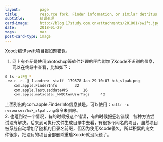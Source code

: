 ```yaml
---
layout:         page
title:          resource fork, Finder information, or similar detritus not allowed
subtitle:       错误处理
card-image:     http://blog.17study.com.cn/attachments/201801/swift.jpg
date:           2018-01-29
tags:           mac
post-card-type: image
---
```

Xcode编译swift项目报如题错误。  
1. 网上有介绍是使用photoshop等软件处理的图片附加了Xcode不识别的信息，可以在终端中查看，比如如下：  
```bash
$ ls -alF@ *
-rw-r--r--@ 1 andrew  staff  179578 Jan 29 10:07 hsk_slpah.png
	com.apple.FinderInfo	    32 
	com.apple.lastuseddate#PS	    16 
	com.apple.metadata:_kMDItemUserTags	    42 
```
上面列出的com.apple.FinderInfo信息就是。可以使用：`xattr -c resources/hsk_slpah.png`命令来删除。  
2. 也碰到过一个情况，有的时候报这个错误，有的时候报签名错误，各种方法尝试没有解决。后来到可执行文件生成目录中去看，有很多个同名的项目，虽然项目被系统自动增加了随机的目录名前缀，但因为使用Xcode很久，所以积累的废文件很多，把没用的项目全部删除重启Xcode就没问题了。  



